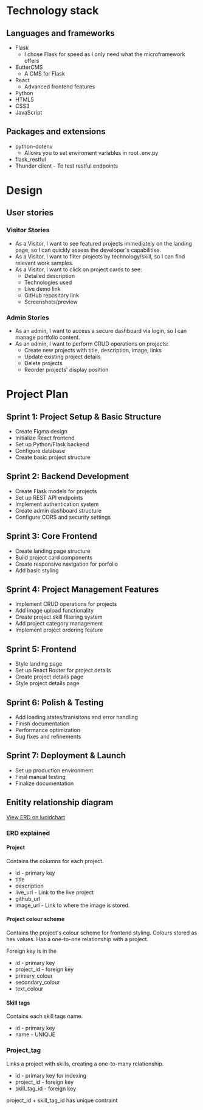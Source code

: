 # Technology stack

## Languages and frameworks

* Flask
  * I chose Flask for speed as I only need what the microframework offers
* ButterCMS
  * A CMS for Flask
* React
  * Advanced frontend features
* Python
* HTML5
* CSS3
* JavaScript

## Packages and extensions

* python-dotenv 
  * Allows you to set enviroment variables in root .env.py
* flask_restful
* Thunder client - To test restful endpoints

# Design

## User stories

### Visitor Stories

* As a Visitor, I want to see featured projects immediately on the landing page, so I can quickly assess the developer's capabilities.
* As a Visitor, I want to filter projects by technology/skill, so I can find relevant work samples.
* As a Visitor, I want to click on project cards to see:
  - Detailed description
  - Technologies used
  - Live demo link
  - GitHub repository link
  - Screenshots/preview

### Admin Stories

* As an admin, I want to access a secure dashboard via login, so I can manage portfolio content.
* As an admin, I want to perform CRUD operations on projects:
  - Create new projects with title, description, image, links
  - Update existing project details
  - Delete projects
  - Reorder projects' display position
  
# Project Plan

## Sprint 1: Project Setup & Basic Structure
- Create Figma design
- Initialize React frontend
- Set up Python/Flask backend
- Configure database
- Create basic project structure

## Sprint 2: Backend Development
- Create Flask models for projects
- Set up REST API endpoints
- Implement authentication system
- Create admin dashboard structure
- Configure CORS and security settings

## Sprint 3: Core Frontend
- Create landing page structure
- Build project card components
- Create responsive navigation for porfolio
- Add basic styling

## Sprint 4: Project Management Features
- Implement CRUD operations for projects
- Add image upload functionality
- Create project skill filtering system
- Add project category management
- Implement project ordering feature

## Sprint 5: Frontend
- Style landing page
- Set up React Router for project details
- Create project details page
- Style project details page

## Sprint 6: Polish & Testing
- Add loading states/tranisitons and error handling
- Finish documentation
- Performance optimization
- Bug fixes and refinements

## Sprint 7: Deployment & Launch
- Set up production environment
- Final manual testing
- Finalize documentation

## Enitity relationship diagram

[View ERD on lucidchart](https://lucid.app/lucidchart/fc35cf54-f85c-4fa3-a637-8f530bfa80d1/edit?viewport_loc=-617%2C-101%2C2399%2C1058%2C0_0&invitationId=inv_0e8624ce-216d-4796-a3dd-6dde92d8ba15)

### ERD explained

#### Project

Contains the columns for each project.

* id - primary key
* title 
* description
* live_url - Link to the live project
* github_url
* image_url - Link to where the image is stored.

#### Project colour scheme

Contains the project's colour scheme for frontend styling.
Colours stored as hex values.
Has a one-to-one relationship with a project.

Foreign key is in the 

* id - primary key
* project_id - foreign key
* primary_colour
* secondary_colour
* text_colour

#### Skill tags

Contains each skill tags name.

* id - primary key
* name - UNIQUE

### Project_tag

Links a project with skills, creating a one-to-many relationship.

* id - primary key for indexing
* project_id - foreign key
* skill_tag_id - foreign key

project_id + skill_tag_id has unique contraint
